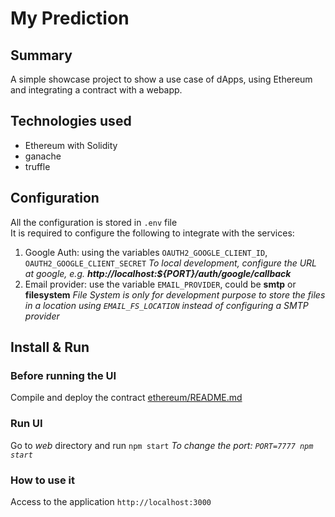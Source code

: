 # My Prediction

## Summary
A simple showcase project to show a use case of dApps, using Ethereum and integrating
a contract with a webapp.

## Technologies used
- Ethereum with Solidity
- ganache
- truffle

## Configuration
All the configuration is stored in `.env` file   
It is required to configure the following to integrate with the services:
1. Google Auth: using the variables `OAUTH2_GOOGLE_CLIENT_ID`, `OAUTH2_GOOGLE_CLIENT_SECRET`
_To local development, configure the URL at google, e.g. **http://localhost:${PORT}/auth/google/callback**_
2. Email provider: use the variable `EMAIL_PROVIDER`, could be **smtp** or **filesystem** 
_File System is only for development purpose to store the files in a location using `EMAIL_FS_LOCATION`_
_instead of configuring a SMTP provider_


## Install & Run

### Before running the UI
Compile and deploy the contract [ethereum/README.md](ethereum/README.md)

### Run UI
Go to _web_ directory and run `npm start`
_To change the port: `PORT=7777 npm start`_

### How to use it
Access to the application `http://localhost:3000` 

